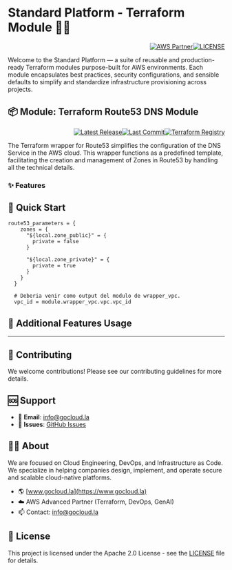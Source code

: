 # Standard Platform - Terraform Module 🚀🚀
<p align="right"><a href="https://partners.amazonaws.com/partners/0018a00001hHve4AAC/GoCloud"><img src="https://img.shields.io/badge/AWS%20Partner-Advanced-orange?style=for-the-badge&logo=amazonaws&logoColor=white" alt="AWS Partner"/></a><a href="LICENSE"><img src="https://img.shields.io/badge/License-Apache%202.0-green?style=for-the-badge&logo=apache&logoColor=white" alt="LICENSE"/></a></p>

Welcome to the Standard Platform — a suite of reusable and production-ready Terraform modules purpose-built for AWS environments.
Each module encapsulates best practices, security configurations, and sensible defaults to simplify and standardize infrastructure provisioning across projects.

## 📦 Module: Terraform Route53 DNS Module
<p align="right"><a href="https://github.com/gocloudLa/terraform-aws-wrapper-route53-zone/releases/latest"><img src="https://img.shields.io/github/v/release/gocloudLa/terraform-aws-wrapper-route53-zone.svg?style=for-the-badge" alt="Latest Release"/></a><a href=""><img src="https://img.shields.io/github/last-commit/gocloudLa/terraform-aws-wrapper-route53-zone.svg?style=for-the-badge" alt="Last Commit"/></a><a href="https://registry.terraform.io/modules/gocloudLa/wrapper-route53-zone/aws"><img src="https://img.shields.io/badge/Terraform-Registry-7B42BC?style=for-the-badge&logo=terraform&logoColor=white" alt="Terraform Registry"/></a></p>
The Terraform wrapper for Route53 simplifies the configuration of the DNS Service in the AWS cloud. This wrapper functions as a predefined template, facilitating the creation and management of Zones in Route53 by handling all the technical details.

### ✨ Features




## 🚀 Quick Start
```hcl
route53_parameters = {
    zones = {
      "${local.zone_public}" = {
        private = false
      }

      "${local.zone_private}" = {
        private = true
      }
    }
  }

  # Deberia venir como output del modulo de wrapper_vpc.
  vpc_id = module.wrapper_vpc.vpc.vpc_id
```


## 🔧 Additional Features Usage










---

## 🤝 Contributing
We welcome contributions! Please see our contributing guidelines for more details.

## 🆘 Support
- 📧 **Email**: info@gocloud.la
- 🐛 **Issues**: [GitHub Issues](https://github.com/gocloudLa/issues)

## 🧑‍💻 About
We are focused on Cloud Engineering, DevOps, and Infrastructure as Code.
We specialize in helping companies design, implement, and operate secure and scalable cloud-native platforms.
- 🌎 [www.gocloud.la](https://www.gocloud.la)
- ☁️ AWS Advanced Partner (Terraform, DevOps, GenAI)
- 📫 Contact: info@gocloud.la

## 📄 License
This project is licensed under the Apache 2.0 License - see the [LICENSE](LICENSE) file for details. 